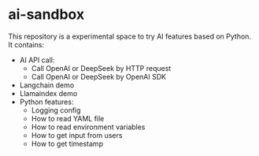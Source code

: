 # ai-sandbox
This repository is a experimental space to try AI features based on Python.  
It contains:
- AI API call:
    - Call OpenAI or DeepSeek by HTTP request
    - Call OpenAI or DeepSeek by OpenAI SDK
- Langchain demo
- Llamaindex demo
- Python features:
    - Logging config
    - How to read YAML file
    - How to read environment variables
    - How to get input from users
    - How to get timestamp